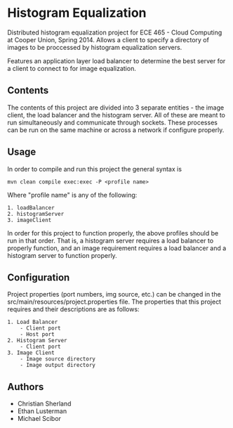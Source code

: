 Histogram Equalization
======================

Distributed histogram equalization project for ECE 465 - Cloud Computing at Cooper Union, Spring 2014. Allows a client to specify a directory of images to be proccessed by histogram equalization servers.

Features an application layer load balancer to determine the best server for a client to connect to for image equalization.

Contents
--------

The contents of this project are divided into 3 separate entities - the image client, the load balancer and the histogram server. All of these are meant to run simultaneously and communicate through sockets. These processes can be run on the same machine or across a network if configure properly.

Usage
-----

In order to compile and run this project the general syntax is

    mvn clean compile exec:exec -P <profile name>

Where "profile name" is any of the following:

    1. loadBalancer
    2. histogramServer
    3. imageClient

In order for this project to function properly, the above profiles should be run in that order. That is, a histogram server requires a load balancer to properly function, and an image requirement requires a load balancer and a histogram server to function properly.

Configuration
-------------

Project properties (port numbers, img source, etc.) can be changed in the src/main/resources/project.properties file. The properties that this project requires and their descriptions are as follows:

    1. Load Balancer
        - Client port
        - Host port
    2. Histogram Server
        - Client port
    3. Image Client
        - Image source directory
        - Image output directory


Authors
-------
- Christian Sherland
- Ethan Lusterman
- Michael Scibor
